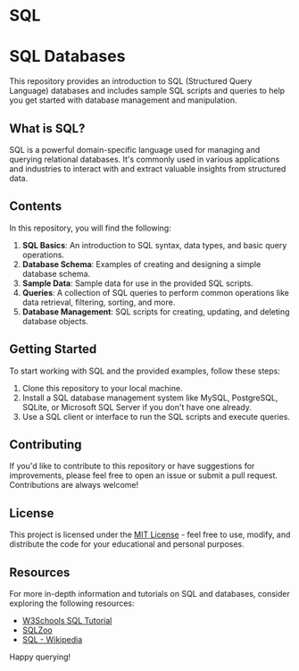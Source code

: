 # SQL
# SQL Databases

This repository provides an introduction to SQL (Structured Query Language) databases and includes sample SQL scripts and queries to help you get started with database management and manipulation.

## What is SQL?

SQL is a powerful domain-specific language used for managing and querying relational databases. It's commonly used in various applications and industries to interact with and extract valuable insights from structured data.

## Contents

In this repository, you will find the following:

1. **SQL Basics**: An introduction to SQL syntax, data types, and basic query operations.
2. **Database Schema**: Examples of creating and designing a simple database schema.
3. **Sample Data**: Sample data for use in the provided SQL scripts.
4. **Queries**: A collection of SQL queries to perform common operations like data retrieval, filtering, sorting, and more.
5. **Database Management**: SQL scripts for creating, updating, and deleting database objects.

## Getting Started

To start working with SQL and the provided examples, follow these steps:

1. Clone this repository to your local machine.
2. Install a SQL database management system like MySQL, PostgreSQL, SQLite, or Microsoft SQL Server if you don't have one already.
3. Use a SQL client or interface to run the SQL scripts and execute queries.

## Contributing

If you'd like to contribute to this repository or have suggestions for improvements, please feel free to open an issue or submit a pull request. Contributions are always welcome!

## License

This project is licensed under the [MIT License](LICENSE) - feel free to use, modify, and distribute the code for your educational and personal purposes.

## Resources

For more in-depth information and tutorials on SQL and databases, consider exploring the following resources:

- [W3Schools SQL Tutorial](https://www.w3schools.com/sql/)
- [SQLZoo](https://sqlzoo.net/)
- [SQL - Wikipedia](https://en.wikipedia.org/wiki/SQL)

Happy querying!
